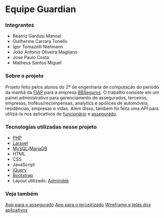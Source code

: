 # Equipe Guardian

### Integrantes
 - Beatriz Gardusi Manoel
 - Guilherme Carrara Tonello
 - Igor Tomazelli Nietmann
 - João Antonio Oliveira Magliano
 - Jose Paulo Costa
 - Matheus Santos Miguel

### Sobre o projeto

Projeto feito pelos alunos do 2º de engenharia de computação do período da manhã da [FIAP](https://www.fiap.com.br/) para a empresa [BBSeguros](https://www.bbseguros.com.br/). O trabalho consiste em um painel administrativo para gerenciamento de assegurados, terceiros, empresas, troféus/recompensas, analytics e apólices de automóveis, residências, empresas e vidas. Além disso, também foi feita uma API para utilizá-la nos aplicativos de [funcionário](https://github.com/GuilhermeTonello/fiap-projeto-2020-app-prestador) e [assegurado](https://github.com/GuilhermeTonello/fiap-projeto-2020-app-cliente).

### Tecnologias utilizadas nesse projeto

 - [PHP](https://www.php.net/)
 - [Laravel](https://laravel.com/)
 - [MySQL](https://www.mysql.com/)/[MariaDB](https://mariadb.org/)
  - HTML
  - CSS
  - JavaScript
  - [jQuery](https://jquery.com/)
  - [Bootstrap](https://getbootstrap.com/)
  - Layout utilizado: [Admindek](https://colorlib.com/polygon/admindek/default/index.html)

### Veja também

[App para o assegurado](https://github.com/GuilhermeTonello/fiap-projeto-2020-app-cliente)
[App para o terceirizado](https://github.com/GuilhermeTonello/fiap-projeto-2020-app-prestador)
[Wireframe e telas dos aplicativos](https://github.com/GuilhermeTonello/fiap-next2020-ux-ui)
